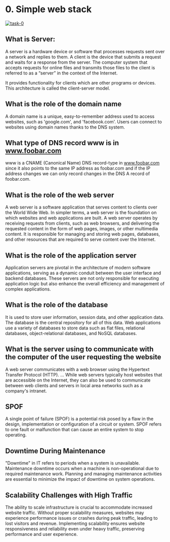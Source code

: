 
# 0. Simple web stack




<a href="https://ibb.co/bWzmTjT"><img src="https://i.ibb.co/gjz9NbN/task-0.png" alt="task-0" border="0"></a>


## What is Server:

A server is a hardware device or software that processes requests sent over a network and replies to them. A client is the device that submits a request and waits for a response from the server. The computer system that accepts requests for online files and transmits those files to the client is referred to as a “server” in the context of the Internet.

It provides functionality for clients which are other programs or devices. This architecture is called the client-server model.

## What is the role of the domain name

A domain name is a unique, easy-to-remember address used to access websites, such as 'google.com', and 'facebook.com'. Users can connect to websites using domain names thanks to the DNS system.

## What type of DNS record www is in www.foobar.com

www is a CNAME (Canonical Name) DNS record-type in www.foobar.com since it also points to the same IP address as foobar.com and if the IP address changes we can only record changes in the DNS A record of foobar.com.

## What is the role of the web server

A web server is a software application that serves content to clients over the World Wide Web. In simpler terms, a web server is the foundation on which websites and web applications are built. A web server operates by receiving requests from clients, such as web browsers, and delivering the requested content in the form of web pages, images, or other multimedia content. It is responsible for managing and storing web pages, databases, and other resources that are required to serve content over the Internet.

## What is the role of the application server

Application servers are pivotal in the architecture of modern software applications, serving as a dynamic conduit between the user interface and backend databases. These servers are not only responsible for executing application logic but also enhance the overall efficiency and management of complex applications. 

## What is the role of the database

It is used to store user information, session data, and other application data. The database is the central repository for all of this data. Web applications use a variety of databases to store data such as flat files, relational databases, object-relational databases, and NoSQL databases.

## What is the server using to communicate with the computer of the user requesting the website

A web server communicates with a web browser using the Hypertext Transfer Protocol (HTTP). ... While web servers typically host websites that are accessible on the Internet, they can also be used to communicate between web clients and servers in local area networks such as a company's intranet.

## SPOF

A single point of failure (SPOF) is a potential risk posed by a flaw in the design, implementation or configuration of a circuit or system. SPOF refers to one fault or malfunction that can cause an entire system to stop operating.

## Downtime During Maintenance

"Downtime" in IT refers to periods when a system is unavailable. Maintenance downtime occurs when a machine is non-operational due to required maintenance work. Planning and managing maintenance activities are essential to minimize the impact of downtime on system operations.

## Scalability Challenges with High Traffic

The ability to scale infrastructure is crucial to accommodate increased website traffic. Without proper scalability measures, websites may experience performance issues or crashes during peak traffic, leading to lost visitors and revenue. Implementing scalability ensures website responsiveness and reliability even under heavy traffic, preserving performance and user experience.